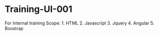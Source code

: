 # Training-UI-001
For Internal training
  Scope:
    1. HTML
    2. Javascript 
    3. Jquery
    4. Angular 
    5. Boostrap 
